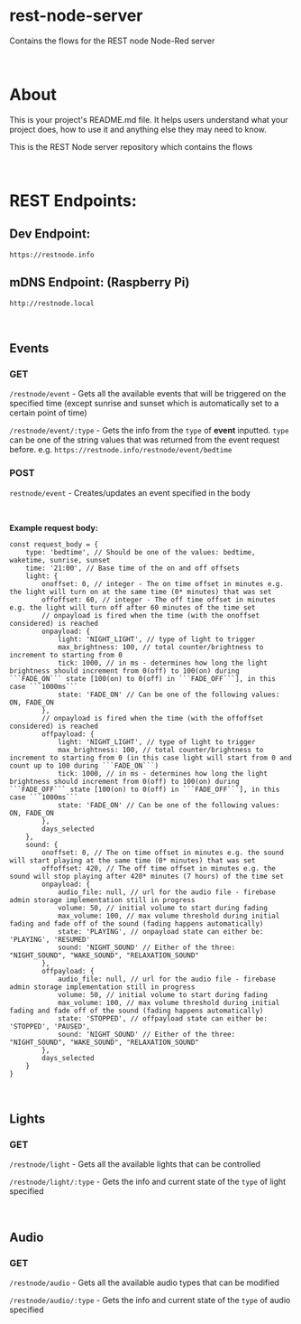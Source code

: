 rest-node-server
================

Contains the flows for the REST node Node-Red server

<br />

# About

This is your project's README.md file. It helps users understand what your
project does, how to use it and anything else they may need to know.

This is the REST Node server repository which contains the flows

<br />

# REST Endpoints:

## Dev Endpoint:
```https://restnode.info```

## mDNS Endpoint: (Raspberry Pi)
```http://restnode.local```

<br />

## Events

### GET
```/restnode/event``` - Gets all the available events that will be triggered on the specified time (except sunrise and sunset which is automatically set to a certain point of time)

```/restnode/event/:type``` - Gets the info from the ```type``` of **event** inputted. ```type``` can be one of the string values that was returned from the event request before. e.g. ```https://restnode.info/restnode/event/bedtime```

### POST
```restnode/event``` - Creates/updates an event specified in the body

<br />

**Example request body:**

```
const request_body = {
    type: 'bedtime', // Should be one of the values: bedtime, waketime, sunrise, sunset
    time: '21:00', // Base time of the on and off offsets
    light: {
        onoffset: 0, // integer - The on time offset in minutes e.g. the light will turn on at the same time (0* minutes) that was set
        offoffset: 60, // integer - The off time offset in minutes e.g. the light will turn off after 60 minutes of the time set
        // onpayload is fired when the time (with the onoffset considered) is reached
        onpayload: {
            light: 'NIGHT_LIGHT', // type of light to trigger
            max_brightness: 100, // total counter/brightness to increment to starting from 0
            tick: 1000, // in ms - determines how long the light brightness should increment from 0(off) to 100(on) during ```FADE_ON``` state [100(on) to 0(off) in ```FADE_OFF```], in this case ```1000ms```
            state: 'FADE_ON' // Can be one of the following values: ON, FADE_ON
        },
        // onpayload is fired when the time (with the offoffset considered) is reached
        offpayload: {
            light: 'NIGHT_LIGHT', // type of light to trigger
            max_brightness: 100, // total counter/brightness to increment to starting from 0 (in this case light will start from 0 and count up to 100 during ```FADE_ON```)
            tick: 1000, // in ms - determines how long the light brightness should increment from 0(off) to 100(on) during ```FADE_OFF``` state [100(on) to 0(off) in ```FADE_OFF```], in this case ```1000ms```
            state: 'FADE_ON' // Can be one of the following values: ON, FADE_ON
        },
        days_selected
    },
    sound: {
        onoffset: 0, // The on time offset in minutes e.g. the sound will start playing at the same time (0* minutes) that was set
        offoffset: 420, // The off time offset in minutes e.g. the sound will stop playing after 420* minutes (7 hours) of the time set
        onpayload: {
            audio_file: null, // url for the audio file - firebase admin storage implementation still in progress
            volume: 50, // initial volume to start during fading
            max_volume: 100, // max volume threshold during initial fading and fade off of the sound (fading happens automatically)
            state: 'PLAYING', // onpayload state can either be: 'PLAYING', 'RESUMED'
            sound: 'NIGHT_SOUND' // Either of the three: "NIGHT_SOUND", "WAKE_SOUND", "RELAXATION_SOUND"
        },
        offpayload: {
            audio_file: null, // url for the audio file - firebase admin storage implementation still in progress
            volume: 50, // initial volume to start during fading
            max_volume: 100, // max volume threshold during initial fading and fade off of the sound (fading happens automatically)
            state: 'STOPPED', // offpayload state can either be: 'STOPPED', 'PAUSED',
            sound: 'NIGHT_SOUND' // Either of the three: "NIGHT_SOUND", "WAKE_SOUND", "RELAXATION_SOUND"
        },
        days_selected
    }
}
```

<br />

## Lights

### GET
```/restnode/light``` - Gets all the available lights that can be controlled

```/restnode/light/:type``` - Gets the info and current state of the ```type``` of light specified

<br />

## Audio

### GET
```/restnode/audio``` - Gets all the available audio types that can be modified

```/restnode/audio/:type``` - Gets the info and current state of the ```type``` of audio specified

